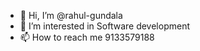 - 👋 Hi, I’m @rahul-gundala
- 👀 I’m interested in Software development
- 📫 How to reach me 9133579188

<!---
rahul-gundala/rahul-gundala is a ✨ special ✨ repository because its `README.md` (this file) appears on your GitHub profile.
You can click the Preview link to take a look at your changes.
--->
